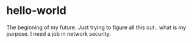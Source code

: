 # hello-world
The beginning of my future.
Just trying to figure all this out.. what is my purpose.
I need a job in network security.
